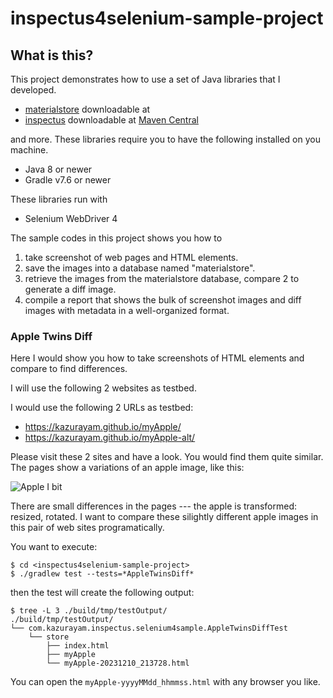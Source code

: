 # inspectus4selenium-sample-project

## What is this?

This project demonstrates how to use a set of Java libraries that I developed.

- [materialstore](https://github.com/kazurayam/materialstore) downloadable at [](https://mvnrepository.com/artifact/com.kazurayam/materialstore)
- [inspectus](https://github.com/kazurayam/inspectus) downloadable at [Maven Central](https://mvnrepository.com/artifact/com.kazurayam/inspectus)

and more. These libraries require you to have the following installed on you machine.

- Java 8 or newer
- Gradle v7.6 or newer

These libraries run with

- Selenium WebDriver 4

The sample codes in this project shows you how to

1. take screenshot of web pages and HTML elements.
2. save the images into a database named "materialstore".
3. retrieve the images from the materialstore database, compare 2 to generate a diff image.
4. compile a report that shows the bulk of screenshot images and diff images with metadata in a well-organized format.

### Apple Twins Diff

Here I would show you how to take screenshots of HTML elements and compare to find differences.

I will use the following 2 websites as testbed.

I would use the following 2 URLs as testbed:

- https://kazurayam.github.io/myApple/
- https://kazurayam.github.io/myApple-alt/

Please visit these 2 sites and have a look. You would find them quite similar. The pages show a variations of an apple image, like this:

![Apple I bit](https://kazurayam.github.io/inspectus4selenium-sample-project/images/Apple_I_bit.png)

There are small differences in the pages --- the apple is transformed: resized, rotated. I want to compare these silightly different apple images in this pair of web sites programatically.



You want to execute:

```
$ cd <inspectus4selenium-sample-project>
$ ./gradlew test --tests=*AppleTwinsDiff*
```

then the test will create the following output:

```
$ tree -L 3 ./build/tmp/testOutput/
./build/tmp/testOutput/
└── com.kazurayam.inspectus.selenium4sample.AppleTwinsDiffTest
    └── store
        ├── index.html
        ├── myApple
        └── myApple-20231210_213728.html
```

You can open the `myApple-yyyyMMdd_hhmmss.html` with any browser you like.

